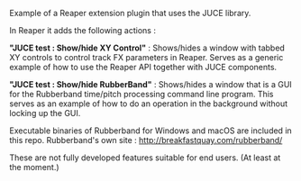 Example of a Reaper extension plugin that uses the JUCE library.

In Reaper it adds the following actions :

**"JUCE test : Show/hide XY Control"** : Shows/hides a window with tabbed XY controls to control track FX parameters in Reaper. Serves as a generic example of how to use the Reaper API together with JUCE components.

**"JUCE test : Show/hide RubberBand"** : Shows/hides a window that is a GUI for the Rubberband time/pitch processing command line program. This serves as an example of how to do an operation in the background without locking up the GUI.

Executable binaries of Rubberband for Windows and macOS are included in this repo. Rubberband's own site : http://breakfastquay.com/rubberband/

These are not fully developed features suitable for end users. (At least at the moment.)